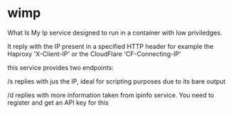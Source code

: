 # wimp

What Is My Ip service designed to run in a container with low priviledges.

It reply with the IP present in a specified HTTP header for example the Haproxy 'X-Client-IP' or the CloudFlare 'CF-Connecting-IP'

this service provides two endpoints:

/s replies with jus the IP, ideal for scripting purposes due to its bare output

/d replies with more information taken from ipinfo service. You need to register and get an API key for this 
